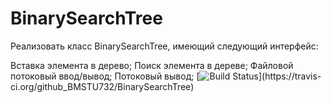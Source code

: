 # BinarySearchTree
Реализовать класс BinarySearchTree, имеющий следующий интерфейс:

Вставка элемента в дерево;
Поиск элемента в дереве;
Файловой потоковый ввод/вывод;
Потоковый вывод;
[![Build Status](https://travis-ci.org/github_BMSTU732/BinarySearchTre..)](https://travis-ci.org/github_BMSTU732/BinarySearchTree)
